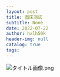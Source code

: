 ```yaml
---
layout: post
title: 图床测试
subtitle: None
date: 2022-07-22
author: hxlh50k
header-img: null
catalog: true
tags:
---
```


![タイトル画像.png](https://s2.loli.net/2022/07/09/Sq38BfRkI4xuXW2.png)
